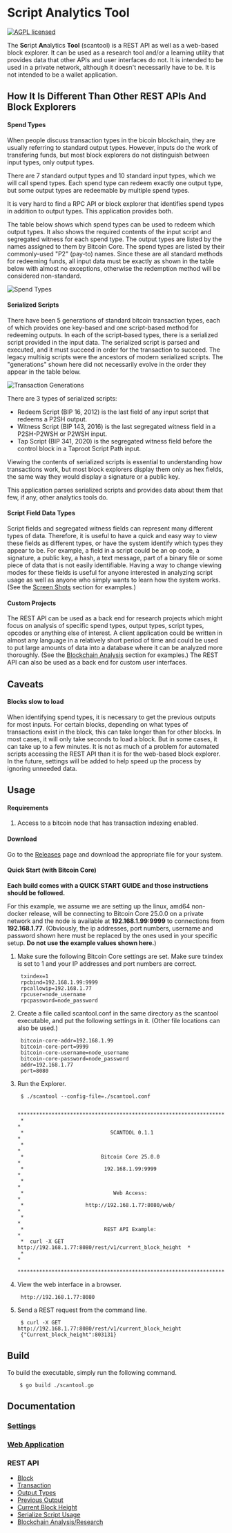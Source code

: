# Script Analytics Tool

[![AGPL licensed](https://img.shields.io/badge/license-AGPL-blue.svg)](https://github.com/btc-script-explorer/scantool/blob/master/LICENSE)

The **Sc**ript **An**alytics **Tool** (scantool) is a REST API as well as a web-based block explorer. It can be used as a research tool and/or a learning utility that provides data that other APIs and user interfaces do not.
It is intended to be used in a private network, although it doesn't necessarily have to be. It is not intended to be a wallet application.

## How It Is Different Than Other REST APIs And Block Explorers

#### Spend Types

When people discuss transaction types in the bicoin blockchain, they are usually referring to standard output types.
However, inputs do the work of transfering funds, but most block explorers do not distinguish between input types, only output types.

There are 7 standard output types and 10 standard input types, which we will call spend types.
Each spend type can redeem exactly one output type, but some output types are redeemable by multiple spend types.

It is very hard to find a RPC API or block explorer that identifies spend types in addition to output types.
This application provides both.

The table below shows which spend types can be used to redeem which output types.
It also shows the required contents of the input script and segregated witness for each spend type.
The output types are listed by the names assigned to them by Bitcoin Core. The spend types are listed by their commonly-used "P2" (pay-to) names.
Since these are all standard methods for redeeming funds, all input data must be exactly as shown in the table below with almost no exceptions, otherwise the redemption method will be considered non-standard.

![Spend Types](/assets/images/spend-type-table.png)

#### Serialized Scripts

There have been 5 generations of standard bitcoin transaction types, each of which provides one key-based and one script-based method for redeeming outputs.
In each of the script-based types, there is a serialized script provided in the input data. The serialized script is parsed and executed, and it must succeed in order for the transaction to succeed.
The legacy multisig scripts were the ancestors of modern serialized scripts. The "generations" shown here did not necessarily evolve in the order they appear in the table below.

![Transaction Generations](/assets/images/tx-generations.png)

There are 3 types of serialized scripts:
- Redeem Script (BIP 16, 2012) is the last field of any input script that redeems a P2SH output.
- Witness Script (BIP 143, 2016) is the last segregated witness field in a P2SH-P2WSH or P2WSH input.
- Tap Script (BIP 341, 2020) is the segregated witness field before the control block in a Taproot Script Path input.

Viewing the contents of serialized scripts is essential to understanding how transactions work, but most block explorers display them only as hex fields, the same way
they would display a signature or a public key.

This application parses serialized scripts and provides data about them that few, if any, other analytics tools do.

#### Script Field Data Types

Script fields and segregated witness fields can represent many different types of data.
Therefore, it is useful to have a quick and easy way to view these fields as different types, or have the system identify which types they appear to be.
For example, a field in a script could be an op code, a signature, a public key, a hash, a text message, part of a binary file or some piece of data that is not easily identifiable.
Having a way to change viewing modes for these fields is useful for anyone interested in analyzing script usage as well as anyone who simply wants to learn how the system works.
(See the [Screen Shots](/docs/screen-shots.md) section for examples.)

#### Custom Projects

The REST API can be used as a back end for research projects which might focus on analysis of specific spend types, output types, script types, opcodes or anything else of interest.
A client application could be written in almost any language in a relatively short period of time and could be used to put large amounts of data into a database where it can be analyzed more thoroughly.
(See the [Blockchain Analysis](/docs/rest-api/v1/blockchain_analysis.md) section for examples.) The REST API can also be used as a back end for custom user interfaces.

## Caveats

#### Blocks slow to load

When identifying spend types, it is necessary to get the previous outputs for most inputs. For certain blocks, depending on what types of transactions exist in the block,
this can take longer than for other blocks. In most cases, it will only take seconds to load a block. But in some cases, it can take up to a few minutes.
It is not as much of a problem for automated scripts accessing the REST API than it is for the web-based block explorer.
In the future, settings will be added to help speed up the process by ignoring unneeded data.

## Usage

#### Requirements

1. Access to a bitcoin node that has transaction indexing enabled.

#### Download

Go to the [Releases](https://github.com/btc-script-explorer/scantool/releases/latest) page and download the appropriate file for your system.

#### Quick Start (with Bitcoin Core)

**Each build comes with a QUICK START GUIDE and those instructions should be followed.**

For this example, we assume we are setting up the linux, amd64 non-docker release, will be connecting to Bitcoin Core 25.0.0 on a private network
and the node is available at **192.168.1.99:9999** to connections from **192.168.1.77**.
(Obviously, the ip addresses, port numbers, username and password shown here must be replaced by the ones used in your specific setup. **Do not use the example values shown here.**)

1. Make sure the following Bitcoin Core settings are set. Make sure txindex is set to 1 and your IP addresses and port numbers are correct.

        txindex=1
        rpcbind=192.168.1.99:9999
        rpcallowip=192.168.1.77
        rpcuser=node_username
        rpcpassword=node_password

2. Create a file called scantool.conf in the same directory as the scantool executable, and put the following settings in it. (Other file locations can also be used.)

        bitcoin-core-addr=192.168.1.99
        bitcoin-core-port=9999
        bitcoin-core-username=node_username
        bitcoin-core-password=node_password
        addr=192.168.1.77
        port=8080

3. Run the Explorer.

        $ ./scantool --config-file=./scantool.conf 
        
        ***********************************************************************
        *                                                                     *
        *                            SCANTOOL 0.1.1                           *
        *                                                                     *
        *                         Bitcoin Core 25.0.0                         *
        *                          192.168.1.99:9999                          *
        *                                                                     *
        *                             Web Access:                             *
        *                    http://192.168.1.77:8080/web/                    *
        *                                                                     *
        *                          REST API Example:                          *
        *  curl -X GET http://192.168.1.77:8080/rest/v1/current_block_height  *
        *                                                                     *
        ***********************************************************************


4. View the web interface in a browser.

        http://192.168.1.77:8080

5. Send a REST request from the command line.

        $ curl -X GET http://192.168.1.77:8080/rest/v1/current_block_height
        {"Current_block_height":803131}

## Build

To build the executable, simply run the following command.

        $ go build ./scantool.go

## Documentation

### [Settings](/docs/app-settings.md)

### [Web Application](/docs/screen-shots.md)

### REST API

- [Block](/docs/rest-api/v1/block.md)
- [Transaction](/docs/rest-api/v1/tx.md)
- [Output Types](/docs/rest-api/v1/output_types.md)
- [Previous Output](/docs/rest-api/v1/previous_output.md)
- [Current Block Height](/docs/rest-api/v1/current_block_height.md)
- [Serialize Script Usage](/docs/rest-api/v1/serialized_script_usage.md)
- [Blockchain Analysis/Research](/docs/rest-api/v1/blockchain_analysis.md)

